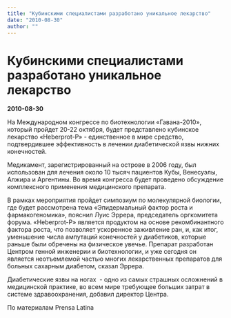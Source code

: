 ```yaml
---
title: "Кубинскими специалистами разработано уникальное лекарство"
date: "2010-08-30"
author: ""
---
```


# Кубинскими специалистами разработано уникальное лекарство

**2010-08-30** 

На Международном конгрессе по биотехнологии «Гавана-2010», который пройдет 20-22 октября, будет представлено кубинское лекарство «Heberprot-P» - единственное в мире средство, подтвердившее эффективность в лечении диабетической язвы нижних конечностей.

Медикамент, зарегистрированный на острове в 2006 году, был использован для лечения около 10 тысяч пациентов Кубы, Венесуэлы, Алжира и Аргентины. Во время конгресса будет проведено обсуждение комплексного применения медицинского препарата.

В рамках мероприятия пройдет симпозиум по молекулярной биологии, где будет рассмотрена тема «Эпидермальный фактор роста и фармакогеномика», пояснил Луис Эррера, председатель оргкомитета форума. «Heberprot-P» является продуктом на основе рекомбинантного фактора роста, что позволяет ускоренное заживление ран, и, как итог, уменьшение числа ампутаций конечностей у диабетиков, которые раньше были обречены на физическое увечье. Препарат разработан Центром генной инженерии и биотехнологии, и уже сегодня он является неотъемлемой частью многих лекарственных препаратов для больных сахарным диабетом, сказал Эррера. 

 

 Диабетические язвы на ногах  - одно из самых страшных осложнений в медицинской практике, во всем мире требующее больших затрат в системе здравоохранения, добавил директор Центра.

По материалам Prensa Latina